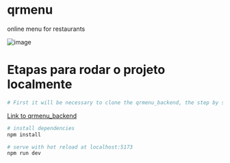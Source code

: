 # qrmenu

online menu for restaurants

![image](https://github.com/mikessdev/qrmenu/assets/77863237/03616a7b-4362-400e-b5a9-6ebef6ad1e81)

# Etapas para rodar o projeto localmente

```bash
# First it will be necessary to clone the qrmenu_backend, the step by step on how to run it is described in its README.
```

[Link to qrmenu_backend](https://github.com/mikessdev/qrmenu_backend)

```bash
# install dependencies
npm install

# serve with hot reload at localhost:5173
npm run dev
```
